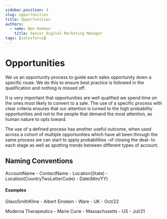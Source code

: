 ```yaml
---
sidebar_position: 4
slug: opportunities
title: Opportunities
authors:
  - name: Ben Hadman
    title: Senior Digital Marketing Manager
tags: [salesforce]
---
```



# Opportunities

We us an opportunity process to guide each sales opportunity down a specific route. We do this to ensure best practice is followed in the qualification and nothing is missed off.

It is very important that opportunities are well qualified we spend time on the ones most likely to convert to a sale. The use of a specific process with clear criteria ensures that our attention is turned to the high probability opportunities and not to the people that demand the most attention, as human nature to opts toward.

The use of a defined process has another useful outcome, when used across a cohort of multiple opportunities which have all been through the same process we can start to apply probabilities -of closing the deal- to each stage as well as spotting trends between different types of account.

## Naming Conventions

AccountName - ContactName - Location(State) - Location(CountryTwoLetterCode) - Date(Mm/YY)

#### Examples
GlaxoSmithKline - Albert Einstein - Ware - UK - Oct/22

Moderna Therapeutics - Marie Curie - Massachusetts - US - Jul/21

